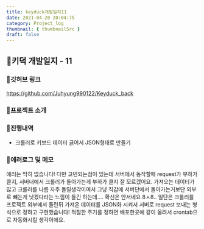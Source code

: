 ```yaml
---
title: keyduck개발일지11
date: 2021-04-20 20:04:75
category: Project_log
thumbnail: { thumbnailSrc }
draft: false
---
```


## 🌟키덕 개발일지 - 11

### 🎯깃허브 링크 
https://github.com/Juhyung990122/Keyduck_back

### 🎯프로젝트 소개

### 🎯진행내역
- 크롤러로 키보드 데이터 긁어서 JSON형태로 만들기

### 🎯에러로그 및 메모
에러는 딱히 없습니다! 
다만 고민되는점이 있는데 서버에서 동작할때 request가 부하가클지, 서버내에서 크롤러가 돌아가는게 부하가 클지 잘 모르겠어요. 가져오는 데이터가 많고 크롤러를 나름 자주 돌릴생각이여서 그냥 직감에 서버단에서 돌아가는거보단 외부로 뺴는게 낫겠다라는 느낌이 들긴 하는데.... 확신은 안서네요 8ㅅ8..
일단은 크롤러를 프로젝트 외부에서 돌린뒤 가져온 데이터를 JSON화 시켜서 서버로 request 보내는 형식으로 정하고 구현했습니다! 적절한 주기를 정하면 배포한곳에 같이 올려서 crontab으로 자동화시킬 생각이에요. 